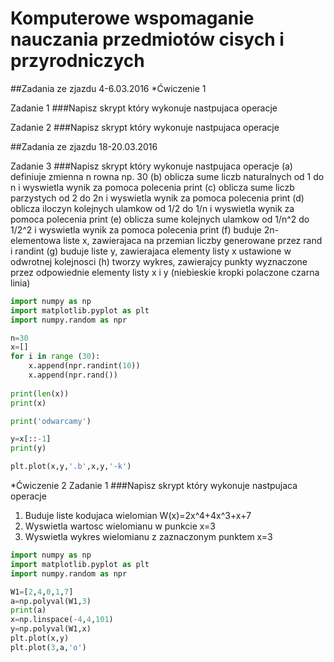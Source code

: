 # Komputerowe wspomaganie nauczania przedmiotów cisych i przyrodniczych

##Zadania ze zjazdu 4-6.03.2016
*Ćwiczenie 1

Zadanie 1 
###Napisz skrypt który wykonuje nastpujaca operacje 

Zadanie 2
###Napisz skrypt który wykonuje nastpujaca operacje 



##Zadania ze zjazdu 18-20.03.2016

Zadanie 3 
###Napisz skrypt który wykonuje nastpujaca operacje 
(a) definiuje zmienna n rowna np. 30
(b) oblicza sume liczb naturalnych od 1 do n i wyswietla wynik za pomoca polecenia print
(c) oblicza sume liczb parzystych od 2 do 2n i wyswietla wynik za pomoca polecenia print
(d) oblicza iloczyn kolejnych ulamkow od 1/2 do 1/n i wyswietla wynik za pomoca polecenia print
(e) oblicza sume kolejnych ulamkow od 1/n^2 do 1/2^2 i wyswietla wynik za pomoca polecenia print
(f) buduje 2n-elementowa liste x, zawierajaca na przemian liczby generowane przez rand i randint
(g) buduje liste y, zawierajaca elementy listy x ustawione w odwrotnej kolejnosci
(h) tworzy wykres, zawierajcy punkty wyznaczone przez odpowiednie elementy listy x i y (niebieskie kropki polaczone czarna linia)
```python
import numpy as np
import matplotlib.pyplot as plt
import numpy.random as npr

n=30
x=[]
for i in range (30):
    x.append(npr.randint(10))
    x.append(npr.rand())
    
print(len(x))
print(x)

print('odwarcamy')

y=x[::-1]
print(y)

plt.plot(x,y,'.b',x,y,'-k')
```
*Ćwiczenie 2
Zadanie 1
###Napisz skrypt który wykonuje nastpujaca operacje 
1. Buduje liste kodujaca wielomian W(x)=2x^4+4x^3+x+7
2. Wyswietla wartosc wielomianu w punkcie x=3
3. Wyswietla wykres wielomianu z zaznaczonym punktem x=3

```python
import numpy as np
import matplotlib.pyplot as plt
import numpy.random as npr

W1=[2,4,0,1,7]
a=np.polyval(W1,3)
print(a)
x=np.linspace(-4,4,101)
y=np.polyval(W1,x)
plt.plot(x,y)
plt.plot(3,a,'o')
```

